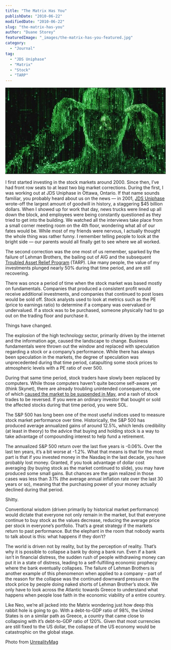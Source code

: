 ```yaml
---
title: "The Matrix Has You"
publishDate: "2010-06-22"
modifiedDate: "2010-06-22"
slug: "the-matrix-has-you"
author: "Duane Storey"
featuredImage: "_images/the-matrix-has-you-featured.jpg"
category:
  - "Journal"
tag:
  - "JDS Uniphase"
  - "Matrix"
  - "Stock"
  - "TARP"
---
```


![](_images/the-matrix-has-you-1.jpg)

I first started investing in the stock markets around 2000. Since then, I’ve had front row seats to at least two big market corrections. During the first, I was working out at JDS Uniphase in Ottawa, Ontario. If that name sounds familiar, you probably heard about us on the news — in 2001, [JDS Uniphase](http://en.wikipedia.org/wiki/JDSU) wrote-off the largest amount of goodwill in history, a staggering $45 billion dollars. When I showed up for work that day, news trucks were lined up all down the block, and employees were being constantly questioned as they tried to get into the building. We watched all the interviews take place from a small corner meeting room on the 4th floor, wondering what all of our fates would be. While most of my friends were nervous, I actually thought the whole thing was rather funny. I remember telling people to look at the bright side — our parents would all finally get to see where we all worked.

The second correction was the one most of us remember, sparked by the failure of Lehman Brothers, the bailing out of AIG and the subsequent [Troubled Asset Relief Program](http://en.wikipedia.org/wiki/Troubled_Asset_Relief_Program) (TARP). Like many people, the value of my investments plunged nearly 50% during that time period, and are still recovering.

There was once a period of time when the stock market was based mostly on fundamentals. Companies that produced a consistent profit would receive additional investments, and companies that continued to post loses would be sold off. Stock analysts used to look at metrics such as the PE (price to earnings ratio) to determine if a company was overvalued or undervalued. If a stock was to be purchased, someone physically had to go out on the trading floor and purchase it.

Things have changed.

The explosion of the high technology sector, primarily driven by the internet and the information age, caused the landscape to change. Business fundamentals were thrown out the window and replaced with speculation regarding a stock or a company’s performance. While there has always been speculation in the markets, the degree of speculation was unprecedented during that time period, catapulting some stock prices to atmospheric levels with a PE ratio of over 500.

During that same time period, stock traders have slowly been replaced by computers. While those computers haven’t quite become self-aware yet (think Skynet), there are already troubling unintended consequences, one of which [caused the market to be suspended in May](http://www.newsweek.com/blogs/wealth-of-nations/2010/05/06/the-computer-glitch-felt-round-the-world.html), and a rash of stock trades to be reversed. If you were an ordinary investor that bought or sold the affected stocks during that time period, you were SOL.

The S&amp;P 500 has long been one of the most useful indices used to measure stock market performance over time. Historically, the S&amp;P 500 has produced average annualized gains of around 12.5%, which lends credibility (at least in theory) to the advice that buying and holding stock is a way to take advantage of compounding interest to help fund a retirement.

The annualized S&amp;P 500 return over the last five years is -0.06%. Over the last ten years, it’s a bit worse at -1.2%. What that means is that for the most part is that if you invested money in the Nasdaq in the last decade, you have probably lost money. Granted, if you took advantage of dollar cost averaging (by buying stock as the market continued to slide), you may have produced some small gains. But chances are the gain realized in those cases was less than 3.1% (the average annual inflation rate over the last 30 years or so), meaning that the purchasing power of your money actually declined during that period.

Shitty.

Conventional wisdom (driven primarily by historical market performance) would dictate that everyone not only remain in the market, but that everyone continue to buy stock as the values decrease, reducing the average price per stock in everyone’s portfolio. That’s a great strategy if the markets return to past performance. But the elephant in the room that nobody wants to talk about is this: what happens if they don’t?

The world is driven not by reality, but by the perception of reality. That’s why it is possible to collapse a bank by doing a bank run. Even if a bank isn’t in financial distress, the sudden rush of people withdrawing money can put it in a state of distress, leading to a self-fulfilling economic prophecy where the bank eventually collapses. The failure of Lehman Brothers is another example of this phenomenon when applied to a company – part of the reason for the collapse was the continued downward pressure on the stock price by people doing naked shorts of Lehman Brother’s stock. We only have to look across the Atlantic towards Greece to understand what happens when people lose faith in the economic viability of a entire country.

Like Neo, we’re all jacked into the Matrix wondering just how deep this rabbit hole is going to go. With a debt-to-GDP ratio of 98%, the United States is on a similar path as Greece, a country that came close to collapsing with it’s debt-to-GDP ratio of 120%. Given that most currencies are still fixed to the US dollar, the collapse of the US economy would be catastrophic on the global stage.

Photo from [UnrealityMag](http://unrealitymag.com/index.php/2009/02/18/five-christ-figures-as-depicted-in-science-fictionfantasy-movies/)